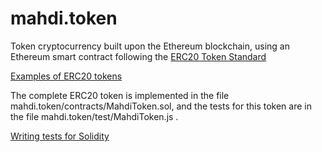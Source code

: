 # mahdi.token
Token cryptocurrency built upon the Ethereum blockchain, using an Ethereum smart contract following the [ERC20 Token Standard](https://theethereum.wiki/w/index.php/ERC20_Token_Standard) 

[Examples of ERC20 tokens](https://eidoo.io/erc20-tokens-list/)

The complete ERC20 token is implemented in the file mahdi.token/contracts/MahdiToken.sol, and the tests for this token are in the file mahdi.token/test/MahdiToken.js . 


[Writing tests for Solidity](https://truffleframework.com/docs/truffle/testing/writing-tests-in-javascript)
